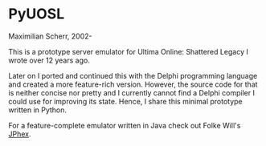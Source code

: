 PyUOSL
===

Maximilian Scherr, 2002-

This is a prototype server emulator for Ultima Online: Shattered Legacy I wrote over 12 years ago.

Later on I ported and continued this with the Delphi programming language and created a more feature-rich version.
However, the source code for that is neither concise nor pretty and I currently cannot find a Delphi compiler I could use for improving its state. Hence, I share this minimal prototype written in Python.

For a feature-complete emulator written in Java check out Folke Will's [JPhex](https://code.google.com/p/jphex/).
